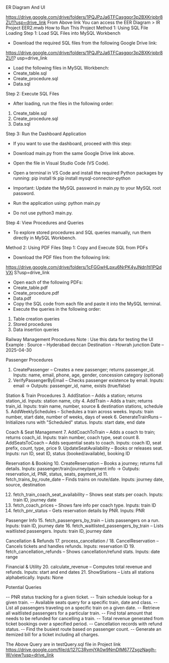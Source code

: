 ER Diagram And UI

https://drive.google.com/drive/folders/1PQJPzJa6TFCasgqor3p2BXKrjpbr8ZU1?usp=drive_link
From Above link You can access the EER Diagram > IR Project EER2.mwb
How to Run This Project
Method 1: Using SQL File Loading
Step 1: Load SQL Files into MySQL Workbench

-	Download the required SQL files from the following Google Drive link:

https://drive.google.com/drive/folders/1PQJPzJa6TFCasgqor3p2BXKrjpbr8ZU1? usp=drive_link

-	Load the following files in MySQL Workbench:
-	Create_table.sql
-	Create_procedure.sql
-	Data.sql

Step 2: Execute SQL Files

-	After loading, run the files in the following order:
1.	Create_table.sql
2.	Create_procedure.sql
3.	Data.sql

Step 3: Run the Dashboard Application

-	If you want to use the dashboard, proceed with this step:
-	Download main.py from the same Google Drive link above.
-	Open the file in Visual Studio Code (VS Code).
-	Open a terminal in VS Code and install the required Python packages by running:
pip install tk
pip install mysql-connector-python
-	Important: Update the MySQL password in main.py to your MySQL root password.
-	Run the application using: python main.py
 
-	Do not use python3 main.py.

Step 4: View Procedures and Queries

-	To explore stored procedures and SQL queries manually, run them directly in MySQL Workbench.

Method 2: Using PDF Files
Step 1: Copy and Execute SQL from PDFs

-	Download the PDF files from the following link:

https://drive.google.com/drive/folders/1cFGGwHLpxu6NrPK4yJNdn1tl1PQdVXj S?usp=drive_link

-	Open each of the following PDFs:
-	Create_table.pdf
-	Create_procedure.pdf
-	Data.pdf
-	Copy the SQL code from each file and paste it into the MySQL terminal.
-	Execute the queries in the following order:
1.	Table creation queries
2.	Stored procedures
3.	Data insertion queries



Railway Management Procedures
Note : Use this data for testing the UI Example : Source – Hyderabad deccan Destination – Howrah junction
Date – 2025-04-30
 
Passenger Procedures
1.	CreatePassenger – Creates a new passenger; returns passenger_id.
Inputs: name, email, phone, age, gender, concession category (optional)
2.	VerifyPassengerByEmail – Checks passenger existence by email.
Inputs: email → Outputs: passenger_id, name, exists (true/false)

Station & Train Procedures
3.	AddStation – Adds a station; returns station_id.
Inputs: station name, city
4.	AddTrain – Adds a train; returns train_id.
Inputs: train name, number, source & destination stations, schedule
5.	AddWeeklySchedules – Schedules a train across weeks.
Inputs: train number, start date, number of weeks, days of week
6.	GenerateTrainRuns – Initializes runs with "Scheduled" status.
Inputs: start date, end date

Coach & Seat Management
7.	AddCoachToTrain – Adds a coach to train; returns coach_id.
Inputs: train number, coach type, seat count
8.	AddSeatsToCoach – Adds sequential seats to coach.
Inputs: coach ID, seat prefix, count, type, price
9.	UpdateSeatAvailability – Books or releases seat.
Inputs: run ID, seat ID, status (booked/available), booking ID

Reservation & Booking
10.	CreateReservation – Books a journey; returns full details.
Inputs: passenger/train/journey/payment info
→ Outputs: reservation_id, PNR, status, seats, payment_id
11.	fetch_trains_by_route_date – Finds trains on route/date.
Inputs: journey date, source, destination
 
12.	fetch_train_coach_seat_availability – Shows seat stats per coach.
Inputs: train ID, journey date
13.	fetch_coach_prices – Shows fare info per coach type.
Inputs: train ID
14.	fetch_pnr_status – Gets reservation details by PNR.
Inputs: PNR

Passenger Info
15.	fetch_passengers_by_train – Lists passengers on a run.
Inputs: train ID, journey date
16.	fetch_waitlisted_passengers_by_train – Lists waitlisted passengers.
Inputs: train ID, journey date

Cancellation & Refunds
17.	process_cancellation / 18. CancelReservation – Cancels tickets and handles refunds.
Inputs: reservation ID
19.	fetch_cancellation_refunds – Shows cancellation/refund stats.
Inputs: date range

Financial & Utility
20.	calculate_revenue – Computes total revenue and refunds.
Inputs: start and end dates
21.	ShowStations – Lists all stations alphabetically.
Inputs: None







Potential Queries
 
--	PNR status tracking for a given ticket.
--	Train schedule lookup for a given train.
--	Available seats query for a specific train, date and class.
--	List all passengers traveling on a specific train on a given date.
--	Retrieve all waitlisted passengers for a particular train.
--	Find total amount that needs to be refunded for cancelling a train.
--	Total revenue generated from ticket bookings over a specified period.
--	Cancellation records with refund status.
--	Find the busiest route based on passenger count.
--	Generate an itemized bill for a ticket including all charges.




The Above Query are in testQuery.sql file in Project link
https://drive.google.com/file/d/127C3RymjYA0w9NmDlM677ZsgzNagIh-W/view?usp=drive_link
